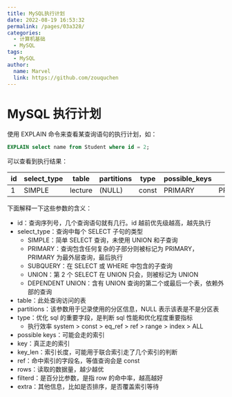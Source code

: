 ```yaml
---
title: MySQL执行计划
date: 2022-08-19 16:53:32
permalink: /pages/03a328/
categories:
  - 计算机基础
  - MySQL
tags:
  - MySQL
author: 
  name: Marvel
  link: https://github.com/zouquchen
---
```

# MySQL 执行计划

使用 EXPLAIN 命令来查看某查询语句的执行计划，如：

```sql
EXPLAIN select name from Student where id = 2;
```

可以查看到执行结果：

| id   | select_type | table   | partitions | type  | possible_keys | key     | key_len | ref   | rows | filtered | Extra  |
| ---- | ----------- | ------- | ---------- | ----- | ------------- | ------- | ------- | ----- | ---- | -------- | ------ |
| 1    | SIMPLE      | lecture | (NULL)     | const | PRIMARY       | PRIMARY | 8       | const | 1    | 100.00   | (NULL) |

下面解释一下这些参数的含义：

- id：查询序列号，几个查询语句就有几行。id 越前优先级越高，越先执行
- select_type：查询中每个 SELECT 子句的类型
  - SIMPLE：简单 SELECT 查询，未使用 UNION 和子查询
  - PRIMARY：查询包含任何复杂的子部分则被标记为 PRIMARY，PRIMARY 为最外层查询，最后执行
  - SUBQUERY：在 SELECT 或 WHERE 中包含的子查询
  - UNION：第 2 个 SELECT 在 UNION 只会，则被标记为 UNION
  - DEPENDENT UNION：含有 UNION 查询的第二个或最后一个表，依赖外部的查询
- table：此处查询访问的表
- partitions：该参数用于记录使用的分区信息，NULL 表示该表是不是分区表
- type：优化 sql 的重要字段，是判断 sql 性能和优化程度重要指标
  - 执行效率 system > const > eq_ref > ref > range > index > ALL
- possible keys：可能会走的索引
- key：真正走的索引
- key_len：索引长度，可能用于联合索引走了几个索引的判断
- ref：命中索引的字段名，等值查询会是 const
- rows：读取的数据量，越少越优
- filterd：是百分比参数，是指 row 的命中率，越高越好
- extra：其他信息，比如是否排序，是否覆盖索引等待




